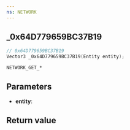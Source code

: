 ```yaml
---
ns: NETWORK
---
```

## _0x64D779659BC37B19

```c
// 0x64D779659BC37B19
Vector3 _0x64D779659BC37B19(Entity entity);
```

```
NETWORK_GET_*
```

## Parameters
* **entity**: 

## Return value
